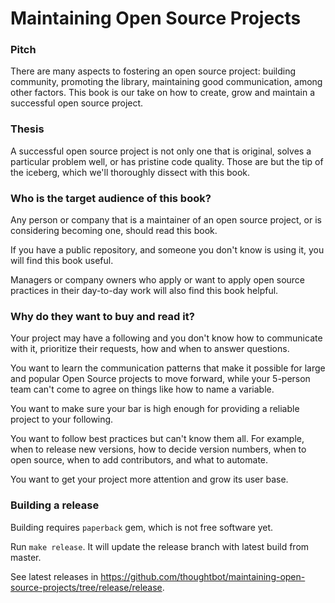 # Maintaining Open Source Projects

### Pitch

There are many aspects to fostering an open source project: building community,
promoting the library, maintaining good communication, among other factors. This
book is our take on how to create, grow and maintain a successful open source
project.


### Thesis

A successful open source project is not only one that is original, solves a
particular problem well, or has pristine code quality. Those are but the tip of
the iceberg, which we'll thoroughly dissect with this book.


### Who is the target audience of this book?

Any person or company that is a maintainer of an open source project, or is
considering becoming one, should read this book.

If you have a public repository, and someone you don't know is using it, you will
find this book useful.

Managers or company owners who apply or want to apply open source practices in
their day-to-day work will also find this book helpful.

### Why do they want to buy and read it?

Your project may have a following and you don't know how to communicate with it,
prioritize their requests, how and when to answer questions.

You want to learn the communication patterns that make it possible for large
and popular Open Source projects to move forward, while your 5-person team can't
come to agree on things like how to name a variable.

You want to make sure your bar is high enough for providing a reliable project
to your following.

You want to follow best practices but can't know them all. For example, when to release new
versions, how to decide version numbers, when to open source, when to add
contributors, and what to automate.

You want to get your project more attention and grow its user base.


### Building a release

Building requires `paperback` gem, which is not free software yet.

Run `make release`. It will update the release branch with latest build from
master.

See latest releases in
https://github.com/thoughtbot/maintaining-open-source-projects/tree/release/release.
